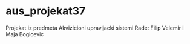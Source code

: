 # aus_projekat37
Projekat iz predmeta Akvizicioni upravljacki sistemi
Rade: Filip Velemir i Maja Bogicevic
